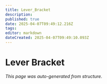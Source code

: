 ```yaml
---
title: Lever_Bracket
description: 
published: true
date: 2025-04-07T09:49:12.216Z
tags: 
editor: markdown
dateCreated: 2025-04-07T09:49:10.093Z
---
```


# Lever Bracket

*This page was auto-generated from structure.*